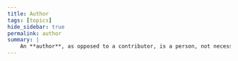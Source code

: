 ```yaml
---
title: Author
tags: [topics] 
hide_sidebar: true
permalink: author
summary: |
    An **author**, as opposed to a contributor, is a person, not necessarily a programmer, who creates content for Hypersomnia with help of the [editor setup](editor_setup).
---
```



